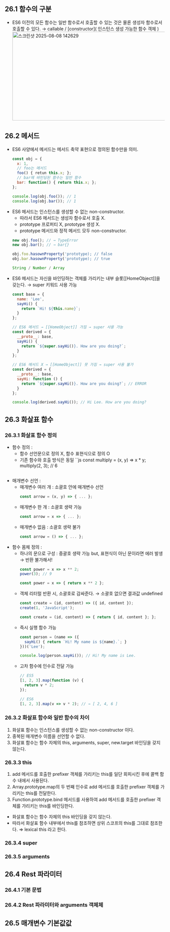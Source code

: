 ## 26.1 함수의 구분
- ES6 이전의 모든 함수는 일반 함수로서 호출할 수 있는 것은 물론 생성자 함수로서 호출할 수 있다.
  → callable / [constructor]( 인스턴스 생성 가능한 함수 객체 )
  <img width="1345" height="279" alt="스크린샷 2025-08-08 142629" src="https://github.com/user-attachments/assets/2fe3360d-a483-45c7-b52d-6362e190712a" />

## 26.2 메서드
- ES6 사양에서 메서드는 메서드 축약 표현으로 정의된 함수만을 의미.
  ```js
  const obj = {
    x: 1,
    // foo는 메서드
    foo() { retun this.x; };
    // bar에 바인딩된 함수는 일반 함수
    bar: function() { return this.x; };
  };

  console.log(obj.foo()); // 1
  console.log(obj.bar()); // 1
  ```
- ES6 메서드는 인스턴스를 생성할 수 없는 non-constructor.
  - 따라서 ES6 메서드는 생성자 함수로서 호출 X.
  - prototype 프로퍼티 X, prototype 생성 X.
  - prototype 메서드와 정적 메서드 모두 non-constructor.
  ```js
  new obj.foo(); // → TypeError
  new obj.bar(); // → bar{}

  obj.foo.hasownProperty('prototype); // false
  obj.bar.hasownProperty('prototype); // true

  String / Number / Array
  ```
- ES6 메서드는 자신을 바인딩하는 객체를 가리키는 내부 슬롯[[HomeObject]]을 갖는다. → super 키워드 사용 가능
  ```js
  const base = {
    name: 'Lee',
    sayHi() {
      return `Hi! ${this.name}`;
    }
  };

  // ES6 메서드 → [[HomeObject]] 가짐 → super 사용 가능
  const derived = {
    __proto__: base,
    sayHi() {
      return `${super.sayHi()}. How are you doing?`;
    }
  };

  // ES6 메서드 X → [[HomeObject]] 못 가짐 → super 사용 불가
  const derived = {
    __proto__: base,
    sayHi: function () {
      return `${super.sayHi()}. How are you doing?`; // ERROR
    }
  };

  console.log(derived.sayHi()); // Hi Lee. How are you doing?
  ```

## 26.3 화살표 함수
  ### 26.3.1 화살표 함수 정의
  - 함수 정의 :
    - 함수 선언문으로 정의 X, 함수 표현식으로 정의 O
    - 기존 함수와 호출 방식은 동일
      ``js
      const multiply = (x, y) => x * y;
      multiply(2, 3); // 6
      ```
  - 매개변수 선언 :
    - 매개변수 여러 개 : 소괄호 안에 매개변수 선언
      ```js
      const arrow = (x, y) => { ... };
      ```
    - 매개변수 한 개 : 소괄호 생략 가능
      ```js
      const arrow = x => { ... };
      ```
    - 매개변수 없음 : 소괄호 생략 불가
      ```js
      const arrow = () => { ... };
      ```
  - 함수 몸체 정의 :
    - 하나의 문으로 구성 : 중괄호 생략 가능 but, 표현식이 아닌 문이라면 에러 발생 → 반환 불가해서!
      ```js  
      const power = x => x ** 2;
      power(3); // 9

      const power = x => { return x ** 2 };
      ```
    - 객체 리터럴 반환 시, 소괄호로 감싸준다. → 소괄호 없으면 결과값 undefined
      ```js
      const create = (id, content) => ({ id, content });
      create(1, 'JavaScript');

      const create = (id, content) => { return { id, content }; };
      ```
    - 즉시 실행 함수 가능
      ```js
      const person = (name => ({
        sayHi() { return `Hi! My name is ${name}.`; }
      }))('Lee');

      console.log(person.sayHi()); // Hi! My name is Lee.
      ```
    - 고차 함수에 인수로 전달 가능
      ```js
      // ES5
      [1, 2, 3].map(function (v) {
        return v * 2;
      });

      // ES6
      [1, 2, 3].map(v => v * 2); // → [ 2, 4, 6 ]
      ```

  ### 26.3.2 화살표 함수와 일반 함수의 차이
  1. 화살표 함수는 인스턴스를 생성할 수 없는 non-constructor 이다.
  2. 중복된 매개변수 이름을 선언할 수 없다.
  3. 화살표 함수는 함수 자체의 this, arguments, super, new.target 바인딩을 갖지 않는다.
  
  ### 26.3.3 this
  1. add 메서드를 호출한 prefixer 객체를 가리키는 this를 일단 회피시킨 후에 콜백 함수 내에서 사용된다.
  2. Array.prototype.map의 두 번째 인수로 add 메서드를 호출한 prefixer 객체를 가리키는 this를 전달한다.
  3. Function.prototype.bind 메서드를 사용하여 add 메서드를 호출한 prefixer 객체를 가리키는 this를 바인딩한다.
  
  - 화살표 함수는 함수 자체의 this 바인딩을 갖지 않는다.
  - 따라서 화살표 함수 내부에서 this를 참조하면 상위 스코프의 this를 그대로 참조한다.
  ⇒ lexical this 라고 한다.
  
  ### 26.3.4 super
  
  ### 26.3.5 arguments

## 26.4 Rest 파라미터

### 26.4.1 기본 문법

### 26.4.2 Rest 파라미터와 arguments 객체체

## 26.5 매개변수 기본값값
